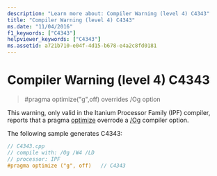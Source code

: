 ```yaml
---
description: "Learn more about: Compiler Warning (level 4) C4343"
title: "Compiler Warning (level 4) C4343"
ms.date: "11/04/2016"
f1_keywords: ["C4343"]
helpviewer_keywords: ["C4343"]
ms.assetid: a721b710-e04f-4d15-b678-e4a2c8fd0181
---
```

# Compiler Warning (level 4) C4343

> #pragma optimize("g",off) overrides /Og option

This warning, only valid in the Itanium Processor Family (IPF) compiler, reports that a pragma [optimize](../../preprocessor/optimize.md) overrode a [/Og](../../build/reference/og-global-optimizations.md) compiler option.

The following sample generates C4343:

```cpp
// C4343.cpp
// compile with: /Og /W4 /LD
// processor: IPF
#pragma optimize ("g", off)   // C4343
```
